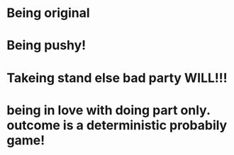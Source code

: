 # Being original

# Being pushy!

# Takeing stand else bad party WILL!!!

# being in love with doing part only. outcome is a deterministic probabily game!


